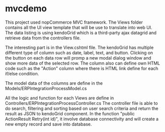 # mvcdemo

This project used nopCommerce MVC framework. The Views folder contains all the UI view template that will be use to translate into web UI. The data listing is using kendoGrid which is a third-party ajax datagrid and retrieve data from the controllers file.

The interesting part is in the View.cshtml file. The kendoGrid has multiple different type of column such as date, label, text, and button. Clicking on the button on each data row will promp a new modal dialog window and show more data of the selected row. The column also can define own HTML code such as the "Action" column where there is HTML link define for each if/else condition.

The model data of the columns are define in the Models/ERPIntegrationProcessModel.cs

All the logic and function for each Views are define in Controllers/ERPIntegrationProcessController.cs The controller file is able to do search, filtering and sorting based on user search criteria and return the result as JSON to kendoGrid component. In the function "public ActionResult Retry(int id)", it involve database connectivity and will create a new empty record and save into database.

